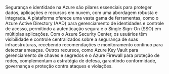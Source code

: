 Segurança e identidade na Azure são pilares essenciais para proteger dados, aplicações e recursos em nuvem, com uma abordagem robusta e integrada. A plataforma oferece uma vasta gama de ferramentas, como o Azure Active Directory (AAD) para gerenciamento de identidades e controle de acesso, permitindo a autenticação segura e o Single Sign-On (SSO) em múltiplas aplicações. Com o Azure Security Center, os usuários têm visibilidade e controle centralizados sobre a segurança de suas infraestruturas, recebendo recomendações e monitoramento contínuo para detectar ameaças. Outros recursos, como Azure Key Vault para gerenciamento de chaves e segredos e o Azure Firewall para proteção de redes, complementam a estratégia de defesa, garantindo conformidade, governança e proteção contra ataques e violações.










